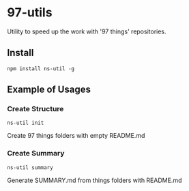 # 97-utils

Utility to speed up the work with '97 things' repositories.

## Install

```
npm install ns-util -g
```

## Example of Usages

### Create Structure

```
ns-util init
```

Create 97 things folders with empty README.md

### Create Summary

```
ns-util summary
```

Generate SUMMARY.md from things folders with README.md